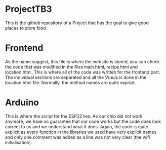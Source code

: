 # ProjectTB3
This is the github repository of a Project that has the goal to give good places to store food. 

# Frontend
As the name suggest, this file is where the website is stored, you can check the code that was modified in the files main.html, recipy.html and location.html. This is where all of the code was written for the frontend part. The individual sections are separated and all the VueJs is done in the location.html file. Normally, the method names are quite explicit. 

# Arduino 
This is where the script for the ESP32 lies. As our chip did not work anymore, we have no guarantee that our code works but the code does look correct to us and we understand what it does. Again, the code is quite explicit as every function in the libraries we used have very explicit names and only one comment was added as a line was not very clear (the wifi initialisation). 
